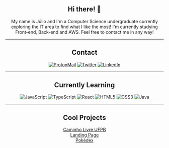 <div align="center">
  
## Hi there! 👋
My name is Júlio and I'm a Computer Science undergraduate currently exploring the IT area to find what I like the most! I'm currently studying Front-end, Back-end and AWS. Feel free to contact me in any way!
  
-------------------

## Contact
<a href="mailto:jlxmns@pm.me">![ProtonMail](https://img.shields.io/badge/jlxmns@pm.me-%238B89CC.svg?style=for-the-badge&logo=ProtonMail&logoColor=white)</a> <a href="https://twitter.com/senemixjr">![Twitter](https://img.shields.io/badge/senemixjr-%231DA1F2.svg?style=for-the-badge&logo=Twitter&logoColor=white)</a> <a href="https://www.linkedin.com/in/júlio-ximenes-9643b8235/"><img src="https://img.shields.io/badge/LinkedIn-0077B5?style=for-the-badge&logo=linkedin&logoColor=white" alt="LinkedIn"></a>
  
-------------------
  
## Currently Learning
  
![JavaScript](https://img.shields.io/badge/javascript-%23323330.svg?style=for-the-badge&logo=javascript&logoColor=%23F7DF1E) ![TypeScript](https://img.shields.io/badge/typescript-%233178C6.svg?style=for-the-badge&logo=typescript&logoColor=white) ![React](https://img.shields.io/badge/React-61DAFB.svg?style=for-the-badge&logo=react&logoColor=white) ![HTML5](https://img.shields.io/badge/html5-%23E34F26.svg?style=for-the-badge&logo=html5&logoColor=white) ![CSS3](https://img.shields.io/badge/CSS3-1572B6.svg?style=for-the-badge&logo=css3&logoColor=white) ![Java](https://img.shields.io/badge/Java-F80000.svg?style=for-the-badge&logo=oracle&logoColor=white)

-------------------

## Cool Projects
[Caminho Livre UFPB](https://github.com/jlxmns/caminho-livre-ufpb)  
[Landing Page](https://github.com/jlxmns/Landing-Page-React)  
[Pokédex](https://github.com/jlxmns/pokedex-javascript)

</div>
